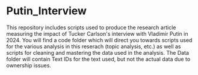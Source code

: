 # Putin_Interview
This repository includes scripts used to produce the research article measuring the impact of Tucker Carlson's interview with Vladimir Putin in 2024. You will find a code folder which will direct you towards scripts used for the various analysis in this reserach (topic analysis, etc.) as well as scripts for cleaning and mastering the data used in the analysis. The Data folder will contain Text IDs for the text used, but not the actual data due to ownership issues. 
